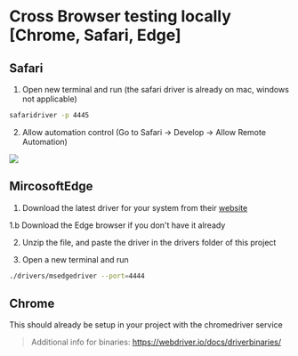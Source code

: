 # Cross Browser testing locally [Chrome, Safari, Edge]

## Safari
1. Open new terminal and run (the safari driver is already on mac, windows not applicable)
```bash
safaridriver -p 4445
```
2. Allow automation control (Go to Safari -> Develop -> Allow Remote Automation)

![](https://seetyah.s3.amazonaws.com/Screen%20Shot%202021-06-23%20at%206.48.44%20AM.png)

## MircosoftEdge
1. Download the latest driver for your system from their [website](https://developer.microsoft.com/en-us/microsoft-edge/tools/webdriver/)

1.b Download the Edge browser if you don't have it already

2. Unzip the file, and paste the driver in the drivers folder of this project

3. Open a new terminal and run
```bash
./drivers/msedgedriver --port=4444
```

## Chrome
This should already be setup in your project with the chromedriver service


> Additional info for binaries: https://webdriver.io/docs/driverbinaries/
